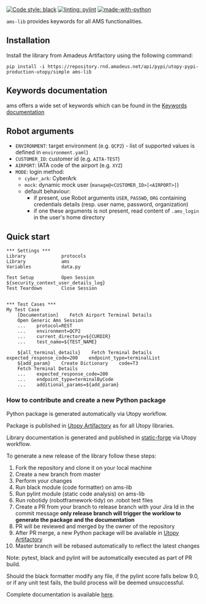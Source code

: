 [![Code style: black](https://img.shields.io/badge/code%20style-black-000000.svg)](https://github.com/psf/black)
[![linting: pylint](https://img.shields.io/badge/linting-pylint-yellowgreen)](https://github.com/pylint-dev/pylint)
[![made-with-python](https://img.shields.io/badge/Python-3.10%2B-blue)](https://www.python.org/)

`ams-lib` provides keywords for all AMS functionalities.

## Installation

Install the library from Amadeus Artifactory using the following command:

`pip install -i https://repository.rnd.amadeus.net/api/pypi/utopy-pypi-production-utopy/simple ams-lib`

## Keywords documentation

ams offers a wide set of keywords which can be found in the [Keywords documentation](https://static.forge.amadeus.net/utopy/ams-lib/ams-lib.html)

## Robot arguments

- `ENVIRONMENT`: target environment (e.g. `QCP2`) - list of supported values is defined in `environment.yaml`)
- `CUSTOMER_ID`: customer id (e.g. `AITA-TEST`)
- `AIRPORT`: IATA code of the airport (e.g. `XYZ`)
- `MODE`: login method:
  - `cyber_ark`: CyberArk
  - `mock`: dynamic mock user (`manage@<CUSTOMER_ID>[<AIRPORT>]`)
  - default behaviour:
    - if present, use Robot arguments `USER`, `PASSWD`, `ORG` containing credentials details (resp. user name, password, organization)
    - if one these arguments is not present, read content of `.ams_login` in the user's home directory

## Quick start

```robotframework
*** Settings ***
Library             protocols
Library             ams
Variables           data.py

Test Setup          Open Session    ${security_context_user_details_log}
Test Teardown       Close Session


*** Test Cases ***
My Test Case
    [Documentation]    Fetch Airport Terminal Details
    Open Generic Ams Session
    ...    protocol=REST
    ...    environment=QCP2
    ...    current_directory=${CURDIR}
    ...    test_name=${TEST_NAME}

    ${all_terminal_details}    Fetch Terminal Details    expected_response_code=200    endpoint_type=terminalList
    ${add_param}    Create Dictionary    code=T3
    Fetch Terminal Details
    ...    expected_response_code=200
    ...    endpoint_type=terminalByCode
    ...    additional_params=${add_param}

```

### How to contribute and create a new Python package

Python package is generated automatically via Utopy workflow.

Package is published in [Utopy Artifactory](https://repository.rnd.amadeus.net/ui/repos/tree/General/utopy-pypi-production-utopy-nce) as for all Utopy libraries.

Library documentation is generated and published in [static-forge](https://static.forge.amadeus.net/utopy) via Utopy workflow.

To generate a new release of the library follow these steps:

1. Fork the repository and clone it on your local machine
2. Create a new branch from master
3. Perform your changes
4. Run black module (code formatter) on ams-lib
5. Run pylint module (static code analysis) on ams-lib
6. Run robotidy (robotframework-tidy) on .robot test files
7. Create a PR from your branch to release branch with your Jira Id in the commit message **only release branch will trigger the worklow to generate the package and the documentation**
8. PR will be reviewed and merged by the owner of the repository
9. After PR merge, a new Python package will be available in [Utopy Artifactory](https://repository.rnd.amadeus.net/ui/repos/tree/General/utopy-pypi-production-utopy-nce)
10. Master branch will be rebased automatically to reflect the latest changes

Note: pytest, black and  pylint will be automatically executed as part of PR build.

Should the black formatter modify any file, if the pylint score falls below 9.0, or if any unit test fails, the build process will be deemed unsuccessful.

Complete documentation is available [here](https://rndwww.nce.amadeus.net/confluence/display/UTOPY/Contributing+to+Utopy+Libraries).